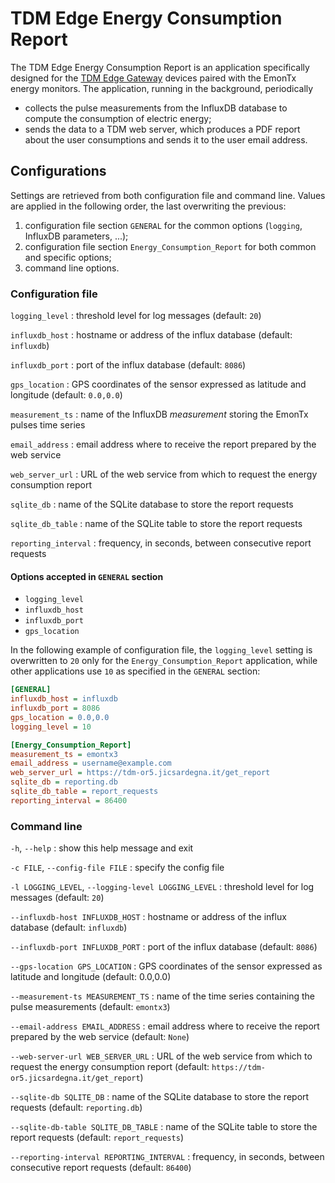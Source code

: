 # TDM Edge Energy Consumption Report

The TDM Edge Energy Consumption Report is an application specifically designed for the [TDM Edge Gateway](http://www.tdm-project.it/en/) devices paired with the EmonTx energy monitors. The application, running in the background, periodically
* collects the pulse measurements from the InfluxDB database to compute the consumption of electric energy;
* sends the data to a TDM web server, which produces a PDF report about the user consumptions and sends it to the user email address.


## Configurations
Settings are retrieved from both configuration file and command line.
Values are applied in the following order, the last overwriting the previous:

1. configuration file section `GENERAL` for the common options (`logging`, InfluxDB parameters, ...);
2. configuration file section `Energy_Consumption_Report` for both common and specific options;
3. command line options.


### Configuration file

`logging_level`
: threshold level for log messages (default: `20`)

`influxdb_host`
: hostname or address of the influx database (default: `influxdb`)

`influxdb_port`
: port of the influx database (default: `8086`)

`gps_location`
: GPS coordinates of the sensor expressed as latitude and longitude (default: `0.0,0.0`)

`measurement_ts`
: name of the InfluxDB *measurement* storing the EmonTx pulses time series

`email_address`
: email address where to receive the report prepared by the web service

`web_server_url`
: URL of the web service from which to request the energy consumption report

`sqlite_db`
: name of the SQLite database to store the report requests

`sqlite_db_table`
: name of the SQLite table to store the report requests

`reporting_interval`
: frequency, in seconds, between consecutive report requests

#### Options accepted in `GENERAL` section

* `logging_level`
* `influxdb_host`
* `influxdb_port`
* `gps_location`

In the following example of configuration file, the `logging_level` setting is overwritten to `20` only for the `Energy_Consumption_Report` application, while other applications use `10` as specified in the `GENERAL` section:

```ini
[GENERAL]
influxdb_host = influxdb
influxdb_port = 8086
gps_location = 0.0,0.0
logging_level = 10

[Energy_Consumption_Report]
measurement_ts = emontx3
email_address = username@example.com
web_server_url = https://tdm-or5.jicsardegna.it/get_report
sqlite_db = reporting.db
sqlite_db_table = report_requests
reporting_interval = 86400
```


### Command line

`-h`, `--help`
: show this help message and exit

`-c FILE`, `--config-file FILE`
: specify the config file

`-l LOGGING_LEVEL`, `--logging-level LOGGING_LEVEL`
: threshold level for log messages (default: `20`)

`--influxdb-host INFLUXDB_HOST`
: hostname or address of the influx database (default: `influxdb`)

`--influxdb-port INFLUXDB_PORT`
: port of the influx database (default: `8086`)

`--gps-location GPS_LOCATION`
: GPS coordinates of the sensor expressed as latitude and longitude (default: 0.0,0.0)

`--measurement-ts MEASUREMENT_TS`
: name of the time series containing the pulse measurements (default: `emontx3`)

`--email-address EMAIL_ADDRESS`
: email address where to receive the report prepared by the web service (default: `None`)

`--web-server-url WEB_SERVER_URL`
: URL of the web service from which to request the energy consumption report (default: `https://tdm-or5.jicsardegna.it/get_report`)

`--sqlite-db SQLITE_DB`
: name of the SQLite database to store the report requests (default: `reporting.db`)

`--sqlite-db-table SQLITE_DB_TABLE`
: name of the SQLite table to store the report requests (default: `report_requests`)

`--reporting-interval REPORTING_INTERVAL`
: frequency, in seconds, between consecutive report requests (default: `86400`)